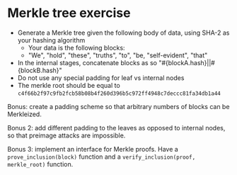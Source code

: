 # Merkle tree exercise

* Generate a Merkle tree given the following body of data, using SHA-2 as your hashing algorithm
  - Your data is the following blocks:
  - "We", "hold", "these", "truths", "to", "be, "self-evident", "that"
* In the internal stages, concatenate blocks as so "#{blockA.hash}||#{blockB.hash}"
* Do not use any special padding for leaf vs internal nodes
* The merkle root should be equal to `c4f66b2f97c9fb2fcb58b08b4f260d396b5c972ff4948c7deccc81fa34db1a44`

Bonus: create a padding scheme so that arbitrary numbers of blocks can be Merkleized.

Bonus 2: add different padding to the leaves as opposed to internal nodes, so that preimage attacks are impossible.

Bonus 3: implement an interface for Merkle proofs. Have a `prove_inclusion(block)` function and a `verify_inclusion(proof, merkle_root)` function.
